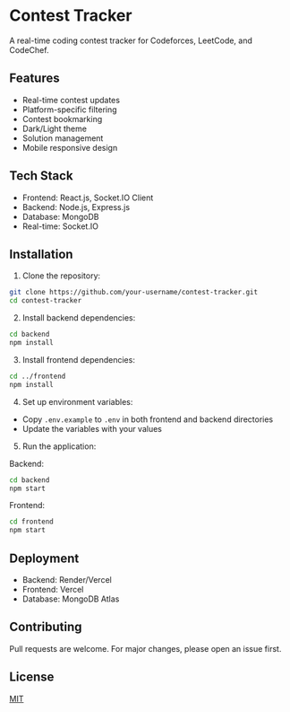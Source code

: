 # Contest Tracker

A real-time coding contest tracker for Codeforces, LeetCode, and CodeChef.

## Features

- Real-time contest updates
- Platform-specific filtering
- Contest bookmarking
- Dark/Light theme
- Solution management
- Mobile responsive design

## Tech Stack

- Frontend: React.js, Socket.IO Client
- Backend: Node.js, Express.js
- Database: MongoDB
- Real-time: Socket.IO

## Installation

1. Clone the repository:

```bash
git clone https://github.com/your-username/contest-tracker.git
cd contest-tracker
```

2. Install backend dependencies:

```bash
cd backend
npm install
```

3. Install frontend dependencies:

```bash
cd ../frontend
npm install
```

4. Set up environment variables:

- Copy `.env.example` to `.env` in both frontend and backend directories
- Update the variables with your values

5. Run the application:

Backend:

```bash
cd backend
npm start
```

Frontend:

```bash
cd frontend
npm start
```

## Deployment

- Backend: Render/Vercel
- Frontend: Vercel
- Database: MongoDB Atlas

## Contributing

Pull requests are welcome. For major changes, please open an issue first.

## License

[MIT](https://choosealicense.com/licenses/mit/)
